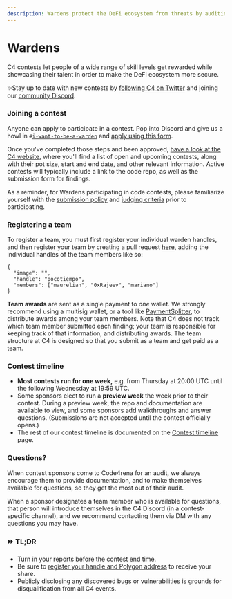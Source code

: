 ```yaml
---
description: Wardens protect the DeFi ecosystem from threats by auditing code.
---
```


# Wardens

C4 contests let people of a wide range of skill levels get rewarded while showcasing their talent in order to make the DeFi ecosystem more secure.

✨Stay up to date with new contests by [following C4 on Twitter](https://twitter.com/code423n4) and joining our [community Discord](https://discord.gg/EY5dvm3evD).

### Joining a contest

Anyone can apply to participate in a contest. Pop into Discord and give us a howl in `#`[`i-want-to-be-a-warden`](https://discord.gg/pmGC2gH9Mg) and [apply using this form](https://code4rena.com/warden-registration/).

Once you've completed those steps and been approved, [have a look at the C4 website](https://code4rena.com), where you'll find a list of open and upcoming contests, along with their pot size, start and end date, and other relevant information. Active contests will typically include a link to the code repo, as well as the submission form for findings.

As a reminder, for Wardens participating in code contests, please familiarize yourself with the [submission policy](submission-policy.md) and [judging criteria](judging-criteria.md) prior to participating.

### Registering a team

To register a team, you must first register your individual warden handles, and then register your team by creating a pull request [here](https://github.com/code-423n4/code423n4.com), adding the individual handles of the team members like so:

```
{
  "image": "",
  "handle": "pocotiempo",
  "members": ["maurelian", "0xRajeev", "mariano"]
}
```

**Team awards** are sent as a single payment to *one* wallet. We strongly recommend using a multisig wallet, or a tool like [PaymentSplitter](https://github.com/OpenZeppelin/openzeppelin-contracts/blob/master/contracts/finance/PaymentSplitter.sol), to distribute awards among your team members. Note that C4 does not track which team member submitted each finding; your team is responsible for keeping track of that information, and distributing awards. The team structure at C4 is designed so that you submit as a team and get paid as a team.


### Contest timeline

* **Most contests run for one week,** e.g. from Thursday at 20:00 UTC until the following Wednesday at 19:59 UTC.
* Some sponsors elect to run a **preview week** the week prior to their contest. During a preview week, the repo and documentation are available to view, and some sponsors add walkthroughs and answer questions. (Submissions are not accepted until the contest officially opens.)
* The rest of our contest timeline is documented on the [Contest timeline](../../structure/our-process/) page.

### Questions?

When contest sponsors come to Code4rena for an audit, we always encourage them to provide documentation, and to make themselves available for questions, so they get the most out of their audit.

When a sponsor designates a team member who is available for questions, that person will introduce themselves in the C4 Discord (in a contest-specific channel), and we recommend contacting them via DM with any questions you may have.

### ⏩ TL;DR

* Turn in your reports before the contest end time.
* Be sure to [register your handle and Polygon address](https://code4rena.com/warden-registration/) to receive your share.
* Publicly disclosing any discovered bugs or vulnerabilities is grounds for disqualification from all C4 events.
